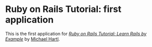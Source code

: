 # Ruby on Rails Tutorial: first application

This is the first application for [*Ruby on Rails Tutorial: Learn Rails by Example*](http://railstutorial.org/) by 
[Michael Hartl](http://michaelhartl.com/).
